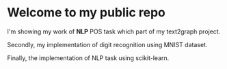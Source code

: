# Welcome to my public repo
I'm showing my work of __NLP__ POS task which part of my text2graph project.

Secondly, my implementation of digit recognition using MNIST dataset.

Finally, the implementation of NLP task using scikit-learn.
